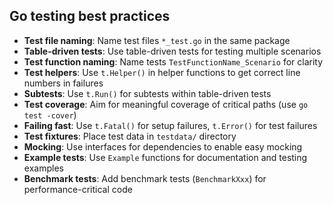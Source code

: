 ## Go testing best practices

- **Test file naming**: Name test files `*_test.go` in the same package
- **Table-driven tests**: Use table-driven tests for testing multiple scenarios
- **Test function naming**: Name tests `TestFunctionName_Scenario` for clarity
- **Test helpers**: Use `t.Helper()` in helper functions to get correct line numbers in failures
- **Subtests**: Use `t.Run()` for subtests within table-driven tests
- **Test coverage**: Aim for meaningful coverage of critical paths (use `go test -cover`)
- **Failing fast**: Use `t.Fatal()` for setup failures, `t.Error()` for test failures
- **Test fixtures**: Place test data in `testdata/` directory
- **Mocking**: Use interfaces for dependencies to enable easy mocking
- **Example tests**: Use `Example` functions for documentation and testing examples
- **Benchmark tests**: Add benchmark tests (`BenchmarkXxx`) for performance-critical code
